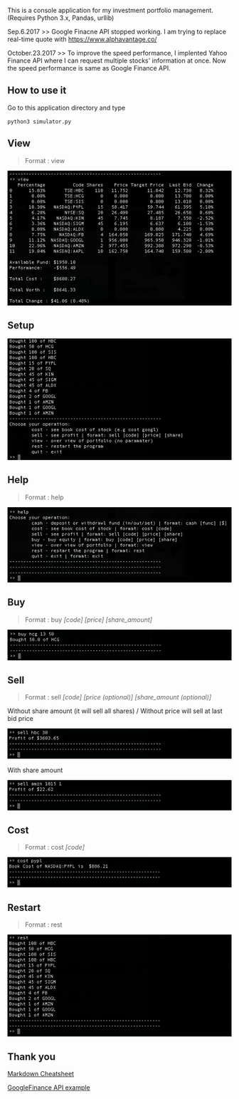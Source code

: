 This is a console application for my investment portfolio management.  (Requires Python 3.x, Pandas, urllib)

Sep.6.2017 >> Google Finacne API stopped working.  I am trying to replace real-time quote with https://www.alphavantage.co/

October.23.2017 >> To improve the speed performance, I implented Yahoo Finance API where I can request multiple stocks' information at once.  Now the speed performance is same as Google Finance API.

## How to use it

Go to this application directory and type 
```
python3 simulator.py
```

## View

> Format : view

![alt text](https://github.com/dev-sonnyk/portfolio-manager/raw/master/images/view.png)

## Setup
![alt text](https://github.com/dev-sonnyk/portfolio-manager/raw/master/images/setup.png)

## Help

> Format : help

![alt text](https://github.com/dev-sonnyk/portfolio-manager/raw/master/images/help.png)

## Buy

> Format : buy *[code]* *[price]* *[share_amount]*

![alt text](https://github.com/dev-sonnyk/portfolio-manager/raw/master/images/buy.png)

## Sell

> Format : sell *[code]* *[price (optional)]* *[share_amount (optional)]*

Without share amount (it will sell all shares) / Without price will sell at last bid price

![alt text](https://github.com/dev-sonnyk/portfolio-manager/raw/master/images/sell-noparam.png)


With share amount

![alt text](https://github.com/dev-sonnyk/portfolio-manager/raw/master/images/sell.png)

## Cost

> Format : cost *[code]*

![alt text](https://github.com/dev-sonnyk/portfolio-manager/raw/master/images/cost.png)

## Restart

> Format : rest

![alt text](https://github.com/dev-sonnyk/portfolio-manager/raw/master/images/restart.png)

## Thank you

[Markdown Cheatsheet](https://github.com/adam-p/markdown-here/wiki/Markdown-Cheatsheet)

[GoogleFinance API example](https://github.com/hongtaocai/googlefinance/blob/master/googlefinance/__init__.py)
